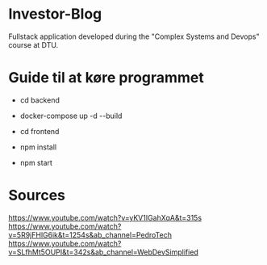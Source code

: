 # Investor-Blog
 Fullstack application developed during the "Complex Systems and Devops" course at DTU.


# Guide til at køre programmet
- cd backend
- docker-compose up -d --build

- cd frontend
- npm install
- npm start



# Sources
<https://www.youtube.com/watch?v=yKV1IGahXqA&t=315s>
<https://www.youtube.com/watch?v=5R9jFHlG6ik&t=1254s&ab_channel=PedroTech>
<https://www.youtube.com/watch?v=SLfhMt5OUPI&t=342s&ab_channel=WebDevSimplified>
